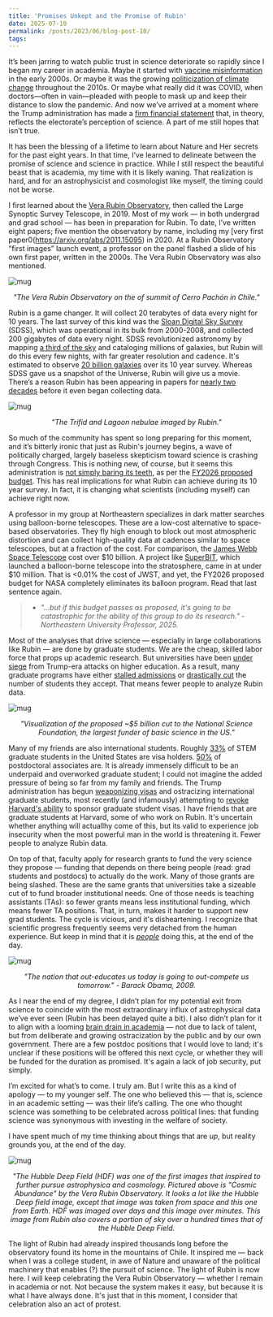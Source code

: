 ```yaml
---
title: 'Promises Unkept and the Promise of Rubin'
date: 2025-07-10
permalink: /posts/2023/06/blog-post-10/
tags:
---
```


It’s been jarring to watch public trust in science deteriorate so rapidly since I began my career in academia. Maybe it started with [vaccine misinformation](https://pmc.ncbi.nlm.nih.gov/articles/PMC9359307/) in the early 2000s. Or maybe it was the growing [politicization of climate change](https://earth.org/why-climate-change-cannot-be-depoliticized/) throughout the 2010s. Or maybe what really did it was COVID, when doctors—often in vain—pleaded with people to mask up and keep their distance to slow the pandemic. And now we’ve arrived at a moment where the Trump administration has made a [firm financial statement](https://www.theguardian.com/us-news/2025/jul/03/national-science-foundation-trump-cuts) that, in theory, reflects the electorate’s perception of science. A part of me still hopes that isn’t true.

It has been the blessing of a lifetime to learn about Nature and Her secrets for the past eight years. In that time, I’ve learned to delineate between the promise of science and science in practice. While I still respect the beautiful beast that is academia, my time with it is likely waning. That realization is hard, and for an astrophysicist and cosmologist like myself, the timing could not be worse.

I first learned about the [Vera Rubin Observatory](https://en.wikipedia.org/wiki/Vera_C._Rubin_Observatory), then called the Large Synoptic Survey Telescope, in 2019. Most of my work — in both undergrad and grad school — has been in preparation for Rubin. To date, I’ve written eight papers; five mention the observatory by name, including my [very first paper0(https://arxiv.org/abs/2011.15095) in 2020. At a Rubin Observatory “first images” launch event, a professor on the panel flashed a slide of his own first paper, written in the 2000s. The Vera Rubin Observatory was also mentioned.

![mug](/images/rubin.jpg)
<p align="center">
  <em>"The Vera Rubin Observatory on the of summit of Cerro Pachón in Chile."</em>
</p>

Rubin is a game changer. It will collect 20 terabytes of data every night for 10 years. The last survey of this kind was the [Sloan Digital Sky Survey](https://www.sdss.org) (SDSS), which was operational in its bulk from 2000-2008, and collected 200 gigabytes of data every night. SDSS revolutionized astronomy by mapping [a third of the sky](https://classic.sdss.org/dr4/coverage/index.php) and cataloging millions of galaxies, but Rubin will do this every few nights, with far greater resolution and cadence. It's estimated to observe [20 billion galaxies](https://rubinobservatory.org/explore/science-goals) over its 10 year survey. Whereas SDSS gave us a snapshot of the Universe, Rubin will give us a movie. There’s a reason Rubin has been appearing in papers for [nearly two decades](https://arxiv.org/abs/0805.2366) before it even began collecting data.

![mug](/images/rubin_image.png)
<p align="center">
  <em>"The Trifid and Lagoon nebulae imaged by Rubin."</em>
</p>

So much of the community has spent so long preparing for this moment, and it’s bitterly ironic that just as Rubin's journey begins, a wave of politically charged, largely baseless skepticism toward science is crashing through Congress. This is nothing new, of course, but it seems this administration is [not simply baring its teeth](/images/budget.png), as per the [FY2026 proposed budget](/images/white_house_budget.png). This has real implications for what Rubin can achieve during its 10 year survey. In fact, it is changing what scientists (including myself) can achieve right now.

A professor in my group at Northeastern specializes in dark matter searches using balloon-borne telescopes. These are a low-cost alternative to space-based observatories. They fly high enough to block out most atmospheric distortion and can collect high-quality data at cadences similar to space telescopes, but at a fraction of the cost. For comparison, the [James Webb Space Telescope](https://en.wikipedia.org/wiki/James_Webb_Space_Telescope) cost over $10 billion. A project like [SuperBIT](https://sites.physics.utoronto.ca/bit), which launched a balloon-borne telescope into the stratosphere, came in at under $10 million. That is <0.01% the cost of JWST, and yet, the FY2026 proposed budget for NASA completely eliminates its balloon program. Read that last sentence again.

> * *"...but if this budget passes as proposed, it's going to be catastrophic for the ability of this group to do its research." - Northeastern University Professor, 2025.*

Most of the analyses that drive science — especially in large collaborations like Rubin — are done by graduate students. We are the cheap, skilled labor force that props up academic research. But universities have been [under siege](https://www.npr.org/2025/05/30/nx-s1-5415678/president-trumps-war-on-higher-education) from Trump-era attacks on higher education. As a result, many graduate programs have either [stalled admissions](https://www.wesa.fm/health-science-tech/2025-02-21/university-pittsburgh-phd-pause-research-funding-uncertainty) or [drastically cut](https://physics.aps.org/articles/v18/95) the number of students they accept. That means fewer people to analyze Rubin data.

![mug](/images/nsf_grants.jpg)
<p align="center">
  <em>"Visualization of the proposed ~$5 billion cut to the National Science Foundation, the largest funder of basic science in the US."</em>
</p>

Many of my friends are also international students. Roughly [33%](https://www.csis.org/analysis/innovation-lightbulb-not-just-attracting-retaining-international-stem-students) of STEM graduate students in the United States are visa holders. [50%](https://ncses.nsf.gov/pubs/nsf25316#utm_source=chatgpt.com) of postdoctoral associates are. It is already immensely difficult to be an underpaid and overworked graduate student; I could not imagine the added pressure of being so far from my family and friends. The Trump administration has begun [weaponizing visas](https://www.insidehighered.com/news/global/international-students-us/2025/04/03/how-trump-wreaking-havoc-student-visa-system) and ostracizing international graduate students, most recently (and infamously) attempting to [revoke Harvard's ability](https://www.nytimes.com/2025/05/22/us/harvard-international-students-trump-sevis.html) to sponsor graduate student visas. I have friends that are graduate students at Harvard, some of who work on Rubin. It's uncertain whether anything will actuallhy come of this, but its valid to experience job insecurity when the most powerful man in the world is threatening it. Fewer people to analyze Rubin data.

On top of that, faculty apply for research grants to fund the very science they propose — funding that depends on there being people (read: grad students and postdocs) to actually do the work. Many of those grants are being slashed. These are the same grants that universities take a sizeable cut of to fund broader institutional needs. One of those needs is teaching assistants (TAs): so fewer grants means less institutional funding, which means fewer TA positions. That, in turn, makes it harder to support new grad students. The cycle is vicious, and it's disheartening. I recognize that scientific progress frequently seems very detached from the human experience. But keep in mind that it is [*people*](https://news.harvard.edu/gazette/story/2020/07/i-am-a-scientist/) doing this, at the end of the day.

![mug](/images/chart.png)
<p align="center">
  <em>"The nation that out-educates us today is going to out-compete us tomorrow." - Barack Obama, 2009.</em>
</p>

As I near the end of my degree, I didn’t plan for my potential exit from science to coincide with the most extraordinary influx of astrophysical data we’ve ever seen (Rubin has been delayed quite a bit). I also didn’t plan for it to align with a looming [brain drain in academia](https://www.economist.com/science-and-technology/2025/05/21/america-is-in-danger-of-experiencing-an-academic-brain-drain) — not due to lack of talent, but from deliberate and growing ostracization by the public and by our own government. There are a few postdoc positions that I would love to land; it's unclear if these positions will be offered this next cycle, or whether they will be funded for the duration as promised. It's again a lack of job security, put simply.

I’m excited for what’s to come. I truly am. But I write this as a kind of apology — to my younger self. The one who believed this — that is, science in an academic setting — was their life’s calling. The one who thought science was something to be celebrated across political lines: that funding science was synonymous with investing in the welfare of society. 

I have spent much of my time thinking about things that are *up*, but reality grounds you, at the end of the day.

![mug](/images/cosmic_abundance.png)
<p align="center">
  <em>"The Hubble Deep Field (HDF) was one of the first images that inspired to further pursue astrophysica and cosmology. Pictured above is "Cosmic Abundance" by the Vera Rubin Observatory. It looks a lot like the Hubble Deep field image, except that image was taken from space and this one from Earth. HDF was imaged over days and this image over minutes. This image from Rubin also covers a portion of sky over a hundred times that of the Hubble Deep Field. </em>
</p>

The light of Rubin had already inspired thousands long before the observatory found its home in the mountains of Chile. It inspired me — back when I was a college student, in awe of Nature and unaware of the political machinery that enables (?) the pursuit of science. The light of Rubin is now here. I will keep celebrating the Vera Rubin Observatory — whether I remain in academia or not. Not because the system makes it easy, but because it is what I have always done. It's just that in this moment, I consider that celebration also an act of protest.

